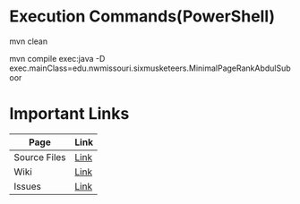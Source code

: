 # Execution Commands(PowerShell)

mvn clean


 mvn compile exec:java -D exec.mainClass=edu.nwmissouri.sixmusketeers.MinimalPageRankAbdulSuboor 


# Important Links

|Page|Link|
|---|---|
|Source Files|[Link](https://github.com/AbdulSuboor-Syed/Beam-Java-Section02/tree/main/Abdul-Suboor-Syed-WorkSpace/src/main/java/edu/nwmissouri/sixmusketeers)|
|Wiki|[Link]( https://github.com/AbdulSuboor-Syed/Beam-Java-Section02/wiki/Abdul-Suboor,-Syed )|
|Issues|[Link](https://github.com/AbdulSuboor-Syed/Beam-Java-Section02/issues)|
